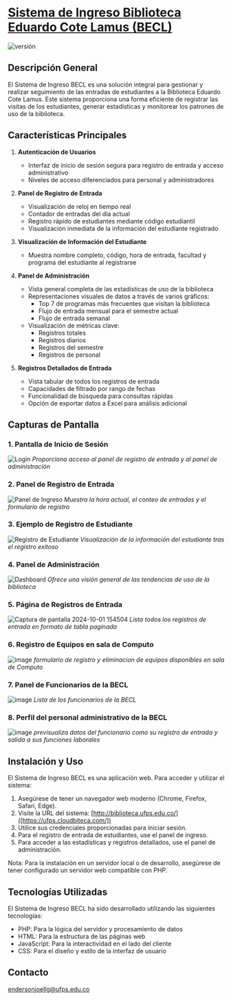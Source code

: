 # [Sistema de Ingreso Biblioteca Eduardo Cote Lamus (BECL)]([http://biblioteca.ufps.edu.co/) 

![versión](https://img.shields.io/badge/versión-1.0.0-blue.svg)

## Descripción General

El Sistema de Ingreso BECL es una solución integral para gestionar y realizar seguimiento de las entradas de estudiantes a la Biblioteca Eduardo Cote Lamus. Este sistema proporciona una forma eficiente de registrar las visitas de los estudiantes, generar estadísticas y monitorear los patrones de uso de la biblioteca.

## Características Principales

1. **Autenticación de Usuarios**
   - Interfaz de inicio de sesión segura para registro de entrada y acceso administrativo
   - Niveles de acceso diferenciados para personal y administradores

2. **Panel de Registro de Entrada**
   - Visualización de reloj en tiempo real
   - Contador de entradas del día actual
   - Registro rápido de estudiantes mediante código estudiantil
   - Visualización inmediata de la información del estudiante registrado

3. **Visualización de Información del Estudiante**
   - Muestra nombre completo, código, hora de entrada, facultad y programa del estudiante al registrarse

4. **Panel de Administración**
   - Vista general completa de las estadísticas de uso de la biblioteca
   - Representaciones visuales de datos a través de varios gráficos:
     - Top 7 de programas más frecuentes que visitan la biblioteca
     - Flujo de entrada mensual para el semestre actual
     - Flujo de entrada semanal
   - Visualización de métricas clave:
     - Registros totales
     - Registros diarios
     - Registros del semestre
     - Registros de personal

5. **Registros Detallados de Entrada**
   - Vista tabular de todos los registros de entrada
   - Capacidades de filtrado por rango de fechas
   - Funcionalidad de búsqueda para consultas rápidas
   - Opción de exportar datos a Excel para análisis adicional

## Capturas de Pantalla

### 1. Pantalla de Inicio de Sesión
![Login](https://github.com/user-attachments/assets/74a9dab1-4e7d-41f0-a37e-d95b775141b5)
*Proporciona acceso al panel de registro de entrada y al panel de administración*

### 2. Panel de Registro de Entrada
![Panel de Ingreso](https://github.com/user-attachments/assets/07e6cc4b-ee2c-4dde-9fad-2da64a394fff)
*Muestra la hora actual, el conteo de entradas y el formulario de registro*

### 3. Ejemplo de Registro de Estudiante
![Registro de Estudiante](https://github.com/user-attachments/assets/321d9ee4-e2ba-48b4-9a3c-a01f395f333f)
*Visualización de la información del estudiante tras el registro exitoso*

### 4. Panel de Administración
![Dashboard](https://github.com/user-attachments/assets/7f98c92d-b3e8-406d-99b1-2f7bd1a6f14f)
*Ofrece una visión general de las tendencias de uso de la biblioteca*

### 5. Página de Registros de Entrada
![Captura de pantalla 2024-10-01 154504](https://github.com/user-attachments/assets/86747b34-17bd-48b3-a8ff-a91f3702d104)
*Lista todos los registros de entrada en formato de tabla paginada*

### 6. Registro de Equipos en sala de Computo
![image](https://github.com/user-attachments/assets/e208f255-1eb0-4535-ad1e-a6d671c4d80a)
*formulario de registro y eliminacion de equipos disponibles en sala de Computo*

### 7. Panel de Funcionarios de la BECL
![image](https://github.com/user-attachments/assets/b0ae27b5-07b7-4398-ac1f-327e7ebe3538)
*Lista de los funcionarios de la BECL*

### 8. Perfil del personal administrativo de la BECL
![image](https://github.com/user-attachments/assets/f4d5b01c-926b-42ee-b793-f71d4ac91b7c)
*previsualiza datos del funcionario como su registro de entrada y salida a sus funciones laborales*


## Instalación y Uso

El Sistema de Ingreso BECL es una aplicación web. Para acceder y utilizar el sistema:

1. Asegúrese de tener un navegador web moderno (Chrome, Firefox, Safari, Edge).
2. Visite la URL del sistema: [http://biblioteca.ufps.edu.co/]([https://ufps.cloudbiteca.com/])
3. Utilice sus credenciales proporcionadas para iniciar sesión.
4. Para el registro de entrada de estudiantes, use el panel de ingreso.
5. Para acceder a las estadísticas y registros detallados, use el panel de administración.

Nota: Para la instalación en un servidor local o de desarrollo, asegúrese de tener configurado un servidor web compatible con PHP.

## Tecnologías Utilizadas

El Sistema de Ingreso BECL ha sido desarrollado utilizando las siguientes tecnologías:

- PHP: Para la lógica del servidor y procesamiento de datos
- HTML: Para la estructura de las páginas web
- JavaScript: Para la interactividad en el lado del cliente
- CSS: Para el diseño y estilo de la interfaz de usuario
  
## Contacto

endersonjoellg@ufps.edu.co
